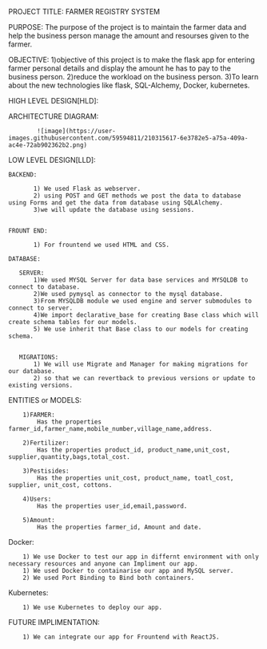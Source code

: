 PROJECT TITLE: FARMER REGISTRY SYSTEM

PURPOSE: The purpose of the project is to maintain the farmer data and help the business person manage the amount and resourses given to the farmer.

OBJECTIVE: 1)objective of this project is to make the flask app for entering farmer personal details and display the amount he has to pay to the business person.
           2)reduce the workload on the business person.
           3)To learn about the new technologies like flask, SQL-Alchemy, Docker, kubernetes.
           
HIGH LEVEL DESIGN[HLD]:

  ARCHITECTURE DIAGRAM:
  
            ![image](https://user-images.githubusercontent.com/59594811/210315617-6e3782e5-a75a-409a-ac4e-72ab902362b2.png)
            
            
LOW LEVEL DESIGN[LLD]:

    BACKEND:
    
           1) We used Flask as webserver.
           2) using POST and GET methods we post the data to database using Forms and get the data from database using SQLAlchemy.
           3)we will update the database using sessions.
           
           
    FROUNT END:
   
           1) For frountend we used HTML and CSS.
  
    DATABASE:
       
       SERVER:
           1)We used MYSQL Server for data base services and MYSQLDB to connect to database.
           2)We used pymysql as connector to the mysql database.
           3)From MYSQLDB module we used engine and server submodules to connect to server.
           4)We import declarative_base for creating Base class which will create schema tables for our models.
           5) We use inherit that Base class to our models for creating schema.
           
           
       MIGRATIONS:
           1) We will use Migrate and Manager for making migrations for our database.
           2) so that we can revertback to previous versions or update to existing versions.
     

   ENTITIES or MODELS:
   
        1)FARMER:
            Has the properties farmer_id,farmer_name,mobile_number,village_name,address.
       
        2)Fertilizer:
            Has the properties product_id, product_name,unit_cost, supplier,quantity,bags,total_cost.
        
        3)Pestisides:
            Has the properties unit_cost, product_name, toatl_cost, supplier, unit_cost, cottons.
        
        4)Users:
            Has the properties user_id,email,password.
        
        5)Amount:
            Has the properties farmer_id, Amount and date.
            
   Docker:
   
        1) We use Docker to test our app in differnt environment with only necessary resources and anyone can Impliment our app.
        1) We used Docker to containarise our app and MySQL server.
        2) We used Port Binding to Bind both containers.
        
   Kubernetes:
   
        1) We use Kubernetes to deploy our app.
        
   

FUTURE IMPLIMENTATION:

        1) We can integrate our app for Frountend with ReactJS.
        






           




